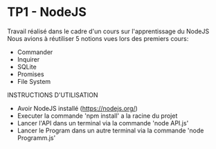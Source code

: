 # TP1 - NodeJS
Travail réalisé dans le cadre d'un cours sur l'apprentissage du NodeJS
Nous avions à réutiliser 5 notions vues lors des premiers cours:
- Commander
- Inquirer
- SQLite
- Promises
- File System

INSTRUCTIONS D'UTILISATION

- Avoir NodeJS installé (https://nodejs.org/)
- Executer la commande 'npm install' a la racine du projet
- Lancer l'API dans un terminal via la commande 'node API.js'
- Lancer le Program dans un autre terminal via la commande 'node Programm.js'

